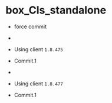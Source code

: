 # box_CIs_standalone

* force commit
* 
* Using client `1.8.475`

* Commit.1
* 
* Using client `1.8.477`
* Commit.1
